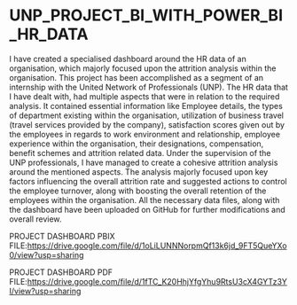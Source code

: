 # UNP_PROJECT_BI_WITH_POWER_BI_HR_DATA

I have created a specialised dashboard around the HR data of an organisation, which majorly focused upon the attrition analysis within the organisation. This project has been accomplished as a segment of an internship with the United Network of Professionals (UNP). The HR data that I have dealt with, had multiple aspects that were in relation to the required analysis. It contained essential information like Employee details, the types of department existing within the organisation, utilization of business travel (travel services provided by the company), satisfaction scores given out by the employees in regards to work environment and relationship, employee experience within the organisation, their designations, compensation, benefit schemes and attrition related data. Under the supervision of the UNP professionals, I have managed to create a cohesive attrition analysis around the mentioned aspects. The analysis majorly focused upon key factors influencing the overall attrition rate and suggested actions to control the employee turnover, along with boosting the overall retention of the employees within the organisation. All the necessary data files, along with the dashboard have been uploaded on GitHub for further modifications and overall review.

PROJECT DASHBOARD PBIX FILE:https://drive.google.com/file/d/1oLiLUNNNorpmQf13k6jd_9FT5QueYXo0/view?usp=sharing

PROJECT DASHBOARD PDF FILE:https://drive.google.com/file/d/1fTC_K20HhjYfgYhu9RtsU3cX4GYTz3YI/view?usp=sharing
